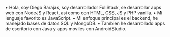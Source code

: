• Hola, soy Diego Barajas, soy desarrollador FullStack, se desarrollar apps web con NodeJS y React, asi como con HTML, CSS, JS y PHP vanilla.
• Mi lenguaje favorito es JavaScript.
• Mi enfoque principal es el backend, he manejado bases de datos SQL y MongoDB.
• Tambien he desarrollado apps de escritorio con Java y apps moviles con AndroidStudio.
